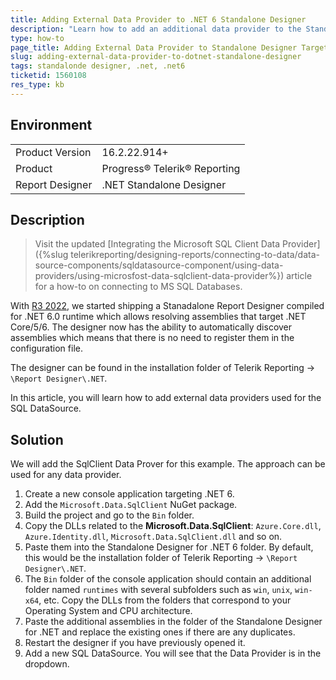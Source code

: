 ```yaml
---
title: Adding External Data Provider to .NET 6 Standalone Designer
description: "Learn how to add an additional data provider to the Standalone Report Designer that targets .NET 6.0 in Telerik Reporting."
type: how-to
page_title: Adding External Data Provider to Standalone Designer Targeting .NET 6
slug: adding-external-data-provider-to-dotnet-standalone-designer
tags: standalonde designer, .net, .net6
ticketid: 1560108
res_type: kb
---
```


## Environment

<table>
	<tbody>
		<tr>
			<td>Product Version</td>
			<td>16.2.22.914+</td>
		</tr>
		<tr>
			<td>Product</td>
			<td>Progress® Telerik® Reporting</td>
		</tr>
		<tr>
			<td>Report Designer</td>
			<td>.NET Standalone Designer</td>
		</tr>
	</tbody>
</table>


## Description

> Visit the updated [Integrating the Microsoft SQL Client Data Provider]({%slug telerikreporting/designing-reports/connecting-to-data/data-source-components/sqldatasource-component/using-data-providers/using-microsfost-data-sqlclient-data-provider%}) article for a how-to on connecting to MS SQL Databases.

With [R3 2022](https://www.telerik.com/support/whats-new/reporting/release-history/progress-telerik-reporting-r3-2022-16-2-22-914), we started shipping a Stanadalone Report Designer compiled for .NET 6.0 runtime which allows resolving assemblies that target .NET Core/5/6. The designer now has the ability to automatically discover assemblies which means that there is no need to register them in the configuration file.

The designer can be found in the installation folder of Telerik Reporting -> `\Report Designer\.NET`.

In this article, you will learn how to add external data providers used for the SQL DataSource.

## Solution

We will add the SqlClient Data Prover for this example. The approach can be used for any data provider.

1. Create a new console application targeting .NET 6.
1. Add the `Microsoft.Data.SqlClient` NuGet package.
1. Build the project and go to the `Bin` folder.
1. Copy the DLLs related to the __Microsoft.Data.SqlClient__: `Azure.Core.dll`, `Azure.Identity.dll`, `Microsoft.Data.SqlClient.dll` and so on.
1. Paste them into the Standalone Designer for .NET 6 folder. By default, this would be the installation folder of Telerik Reporting -> `\Report Designer\.NET`.
1. The `Bin` folder of the console application should contain an additional folder named `runtimes` with several subfolders such as `win`, `unix`, `win-x64`, etc. Copy the DLLs from the folders that correspond to your Operating System and CPU architecture.
1. Paste the additional assemblies in the folder of the  Standalone Designer for .NET and replace the existing ones if there are any duplicates.
1. Restart the designer if you have previously opened it.
1. Add a new SQL DataSource. You will see that the Data Provider is in the dropdown.
